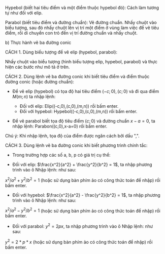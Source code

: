 Hypebol (biết hai tiêu điểm và một điểm thuộc hypebol đó): Cách làm tương tự như đối với elip.

Parabol (biết tiêu điểm và đường chuẩn): Vẽ đường chuẩn. Nhấy chuột vào biểu tượng, sau đó nhấy chuột lên vị trí một điểm ở vùng làm việc để vẽ tiêu điểm, rồi di chuyển con trỏ đến vị trí đường chuẩn và nhấy chuột.

b) Thực hành vẽ ba đường conic

CÁCH 1. Dùng biểu tượng để vẽ elip (hypebol, parabol):

Nhấy chuột vào biểu tượng (hình biểu tượng elip, hypebol, parabol) và thực hiện các bước như mô tả ở trên.

CÁCH 2. Dùng lệnh vẽ ba đường conic khi biết tiêu điểm và điểm thuộc đường conic (hoặc đường chuẩn):

- Để vẽ elip (hypebol) có tọa độ hai tiêu điểm $(-c ; 0), (c ; 0)$ và đi qua điểm $M(m ; n)$ ta nhập lệnh:
  + Đối với elip: Elip((-c,0),(c,0),(m,n)) rồi bấm enter.
  + Đối với hypebol: Hypebol((-c,0),(c,0),(m,n)) rồi bấm enter.

- Để vẽ parabol biết tọa độ tiêu điểm $(c ; 0)$ và đường chuẩn $x - a = 0$, ta nhập lệnh:
Parabon((c,0),x-a=0) rồi bấm enter.

Chú ý: Khi nhập lệnh, tọa độ của điểm được ngăn cách bởi dấu ",".

CÁCH 3. Dùng lệnh vẽ ba đường conic khi biết phương trình chính tắc:

- Trong trường hợp các số a, b, p có giá trị cụ thể:

+ Đối với elip: $\frac{x^2}{a^2} + \frac{y^2}{b^2} = 1$, ta nhập phương trình vào ô Nhập lệnh: như sau:

$x^2 / a^2 + y^2 / b^2 = 1$ (hoặc sử dụng bàn phím ảo có công thức toán để nhập) rồi bấm enter.

+ Đối với hypebol: $\frac{x^2}{a^2} - \frac{y^2}{b^2} = 1$, ta nhập phương trình vào ô Nhập lệnh: như sau:

$x^2 / a^2 - y^2 / b^2 = 1$ (hoặc sử dụng bàn phím ảo có công thức toán để nhập) rồi bấm enter.

+ Đối với parabol: $y^2 = 2px$, ta nhập phương trình vào ô Nhập lệnh: như sau:

$y^2=2*p*x$ (hoặc sử dụng bàn phím ảo có công thức toán để nhập) rồi bấm enter.